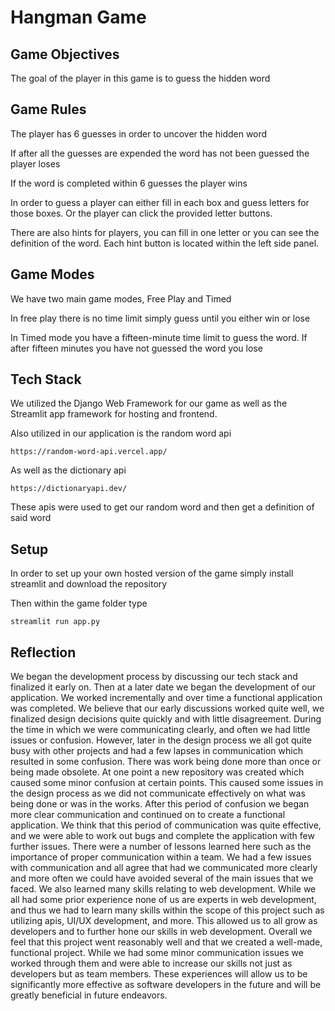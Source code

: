 # Hangman Game

## Game Objectives

The goal of the player in this game is to guess the hidden word

## Game Rules

The player has 6 guesses in order to uncover the hidden word

If after all the guesses are expended the word has not been guessed the player loses

If the word is completed within 6 guesses the player wins

In order to guess a player can either fill in each box and guess letters for those boxes.
Or the player can click the provided letter buttons.

There are also hints for players, you can fill in one letter or you can see the definition of the word. 
Each hint button is located within the left side panel.

## Game Modes

We have two main game modes, Free Play and Timed

In free play there is no time limit simply guess until you either win or lose

In Timed mode you have a fifteen-minute time limit to guess the word. If after fifteen minutes you have not guessed the word you lose

## Tech Stack

We utilized the Django Web Framework for our game as well as the Streamlit app framework for hosting and frontend.

Also utilized in our application is the random word api

`https://random-word-api.vercel.app/`

As well as the dictionary api 

`https://dictionaryapi.dev/`

These apis were used to get our random word and then get a definition of said word
## Setup

In order to set up your own hosted version of the game simply install streamlit and download the repository

Then within the game folder type 

`streamlit run app.py`

## Reflection

We began the development process by discussing our tech stack and finalized it early on. 
Then at a later date we began the development of our application. We worked incrementally
and over time a functional application was completed. We believe that our early discussions
worked quite well, we finalized design decisions quite quickly and with little disagreement.
During the time in which we were communicating clearly, and often we had little issues or 
confusion. However, later in the design process we all got quite busy with other projects 
and had a few lapses in communication which resulted in some confusion. There was work being
done more than once or being made obsolete. At one point a new repository was created which 
caused some minor confusion at certain points. This caused some issues in the design process 
as we did not communicate effectively on what was being done or was in the works. After this 
period of confusion we began more clear communication and continued on to create a functional 
application. We think that this period of communication was quite effective, and we were able 
to work out bugs and complete the application with few further issues. There were a number of 
lessons learned here such as the importance of proper communication within a team. We had a few 
issues with communication and all agree that had we communicated more clearly and more often we 
could have avoided several of the main issues that we faced. We also learned many skills relating 
to web development. While we all had some prior experience none of us are experts in web development, 
and thus we had to learn many skills within the scope of this project such as utilizing apis, 
UI/UX development, and more. This allowed us to all grow as developers and to further hone our skills 
in web development. Overall we feel that this project went reasonably well and that we created a well-made, 
functional project. While we had some minor communication issues we worked through them and were able to 
increase our skills not just as developers but as team members. These experiences will allow us to be 
significantly more effective as software developers in the future and will be greatly beneficial in 
future endeavors.  